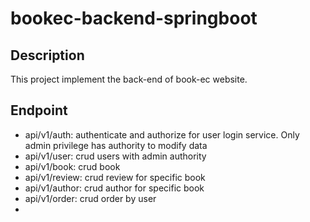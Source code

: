 # bookec-backend-springboot

## Description
This project implement the back-end of book-ec website.

## Endpoint
- api/v1/auth: authenticate and authorize for user login service. Only admin privilege has authority to modify data
- api/v1/user: crud users with admin authority
- api/v1/book: crud book
- api/v1/review: crud review for specific book
- api/v1/author: crud author for specific book
- api/v1/order: crud order by user
- 
